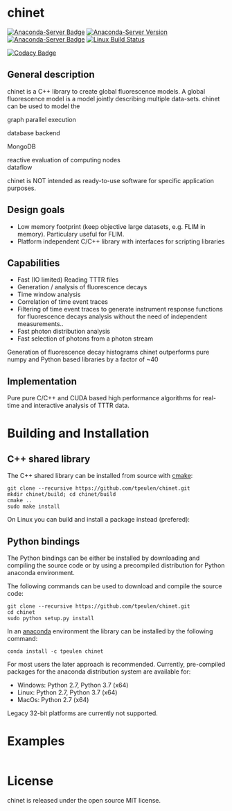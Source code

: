 # chinet

[![Anaconda-Server Badge](https://anaconda.org/tpeulen/chinet/badges/installer/conda.svg)](https://conda.anaconda.org/tpeulen)
[![Anaconda-Server Version](https://anaconda.org/tpeulen/chinet/badges/version.svg)](https://anaconda.org/tpeulen/chinet)
[![Anaconda-Server Badge](https://anaconda.org/tpeulen/chinet/badges/platforms.svg)](https://anaconda.org/tpeulen/chinet)
[![Linux Build Status](https://travis-ci.org/tpeulen/chinet.svg?branch=master)](https://travis-ci.org/tpeulen/chinet)

[![Codacy Badge](https://api.codacy.com/project/badge/Grade/9b8528bd067148d68d55cb3edeb10fe6)](https://www.codacy.com?utm_source=github.com&amp;utm_medium=referral&amp;utm_content=tpeulen/chinet&amp;utm_campaign=Badge_Grade)
## General description

chinet is a C++ library to create global fluorescence models. A global
fluorescence model is a model jointly describing multiple data-sets.
chinet can be used to model the 

graph
parallel execution

database backend 

MongoDB



reactive evaluation of computing nodes   
dataflow

chinet is NOT intended as ready-to-use software for specific application 
purposes.


## Design goals

* Low memory footprint (keep objective large datasets, e.g.  FLIM in memory). 
  Particulary useful for FLIM.
* Platform independent C/C++ library with interfaces for scripting libraries 


## Capabilities

* Fast (IO limited) Reading TTTR files
* Generation / analysis of fluorescence decays
* Time window analysis
* Correlation of time event traces
* Filtering of time event traces to generate instrument response 
functions for fluorescence decays analysis without the need of independent measurements.. 
* Fast photon distribution analysis
* Fast selection of photons from a photon stream

Generation of fluorescence decay histograms chinet outperforms pure numpy and Python based
libraries by a factor of ~40  


## Implementation

Pure pure C/C++ and CUDA based high performance algorithms for real-time and interactive 
analysis of TTTR data.

# Building and Installation

## C++ shared library

The C++ shared library can be installed from source with [cmake](https://cmake.org/):

```console
git clone --recursive https://github.com/tpeulen/chinet.git
mkdir chinet/build; cd chinet/build
cmake ..
sudo make install
```

On Linux you can build and install a package instead (prefered):

## Python bindings
The Python bindings can be either be installed by downloading and 
compiling the source code or by using a precompiled distribution for 
Python anaconda environment.


The following commands can be used to download and compile the source 
code:

```console
git clone --recursive https://github.com/tpeulen/chinet.git
cd chinet
sudo python setup.py install
```

In an [anaconda](https://www.anaconda.com/) environment the library can 
be installed by the following command: 
```console
conda install -c tpeulen chinet
```

For most users the later approach is recommended. Currently, 
pre-compiled packages for the anaconda distribution system are 
available for:

* Windows: Python 2.7, Python 3.7 (x64)
* Linux: Python 2.7, Python 3.7 (x64)
* MacOs: Python 2.7 (x64)

Legacy 32-bit platforms are currently not supported.

# Examples


```python

```
  

# License

chinet is released under the open source MIT license.

